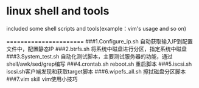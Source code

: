 # linux shell and tools
included some shell scripts and tools(example：vim's usage and so on)


======================
###1.Configure_ip.sh             自动获取输入IP到配置文件中，配置静态IP
###2.btrfs.sh                    将系统中磁盘进行分区，指定系统中磁盘
###3.System_test.sh              自动化测试脚本，主要测试服务器的功能，通过shell/awk/sed/grep编写
###4.crontab.sh reboot.sh        重启脚本
###5.iscsi.sh                    iscsi.sh客户端发现和获取target脚本
###6.wipefs_all.sh               擦拭磁盘分区脚本
###7.vim skill                   vim使用小技巧
